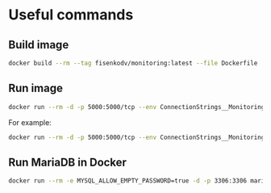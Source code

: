 # Useful commands

## Build image

```bash
docker build --rm --tag fisenkodv/monitoring:latest --file Dockerfile .
```

## Run image

```bash
docker run --rm -d -p 5000:5000/tcp --env ConnectionStrings__Monitoring="connection_string" fisenkodv/monitoring:latest
```

For example:

```bash
docker run --rm -d -p 5000:5000/tcp --env ConnectionStrings__Monitoring="server=localhost;database=monitoring;uid=root;pwd=" fisenkodv/monitoring:latest
```

## Run MariaDB in Docker

```bash
docker run --rm -e MYSQL_ALLOW_EMPTY_PASSWORD=true -d -p 3306:3306 mariadb:10.1.26
```